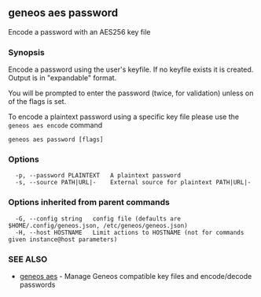 ## geneos aes password

Encode a password with an AES256 key file

### Synopsis


Encode a password using the user's keyfile. If no keyfile exists it
is created. Output is in "expandable" format.

You will be prompted to enter the password (twice, for validation)
unless on of the flags is set.

To encode a plaintext password using a specific key file please use
the `geneos aes encode` command


```
geneos aes password [flags]
```

### Options

```
  -p, --password PLAINTEXT   A plaintext password
  -s, --source PATH|URL|-    External source for plaintext PATH|URL|-
```

### Options inherited from parent commands

```
  -G, --config string   config file (defaults are $HOME/.config/geneos.json, /etc/geneos/geneos.json)
  -H, --host HOSTNAME   Limit actions to HOSTNAME (not for commands given instance@host parameters)
```

### SEE ALSO

* [geneos aes](geneos_aes.md)	 - Manage Geneos compatible key files and encode/decode passwords

